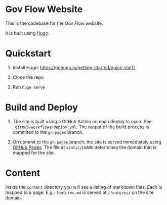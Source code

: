 # Gov Flow Website

This is the codebase for the Gov Flow website.

It is built using [Hugo](https://gohugo.io).

# Quickstart

1. Install Hugo: https://gohugo.io/getting-started/quick-start/

2. Clone the repo

3. Run `hugo serve`

# Build and Deploy

1. The site is built using a GitHub Action on each deploy to main. See `.github/workflows/deploy.yml`. The output of the build process is commited to the `gh-pages` branch.

2. On commit to the `gh-pages` branch, the site is served immediately using [GitHub Pages](https://pages.github.com). The file at `static/CNAME` determines the domain that is mapped for the site.

# Content

Inside the `content` directory you will see a listing of markdown files. Each is mapped to a page. E.g.: `features.md` is served at `/features/` on the site domain.
